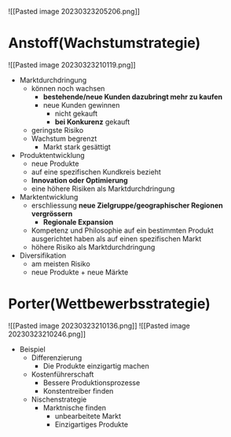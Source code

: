 ![[Pasted image 20230323205206.png]]
# Anstoff(**Wachstumstrategie**)
![[Pasted image 20230323210119.png]]
- Marktdurchdringung
	- können noch wachsen
		- **bestehende/neue Kunden dazubringt mehr zu kaufen**
		- neue Kunden gewinnen
			- nicht gekauft
			- **bei Konkurenz** gekauft
	- geringste Risiko
	- Wachstum begrenzt
		- Markt stark gesättigt
- Produktentwicklung
	- neue Produkte
	- auf eine spezifischen Kundkreis bezieht
	- **Innovation oder Optimierung**
	- eine höhere Risiken als Marktdurchdringung
- Marktentwicklung
	- erschliessung **neue Zielgruppe/geographischer Regionen vergrössern**
		- **Regionale Expansion**
	- Kompetenz und Philosophie auf ein bestimmten Produkt ausgerichtet haben als auf einen spezifischen Markt
	- höhere Risiko als Marktdurchdringung
- Diversifikation
	- am meisten Risiko
	- neue Produkte + neue Märkte
# Porter(**Wettbewerbsstrategie**)
![[Pasted image 20230323210136.png]]
![[Pasted image 20230323210246.png]]
- Beispiel
	- Differenzierung
		- Die Produkte einzigartig machen
	- Kostenführerschaft
		- Bessere Produktionsprozesse
		- Konstentreiber finden
	- Nischenstrategie
		- Marktnische finden
			- unbearbeitete Markt
			- Einzigartiges Produkte